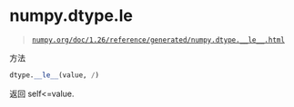 # numpy.dtype.__le__

> [`numpy.org/doc/1.26/reference/generated/numpy.dtype.__le__.html`](https://numpy.org/doc/1.26/reference/generated/numpy.dtype.__le__.html)

方法

```py
dtype.__le__(value, /)
```

返回 self<=value.
